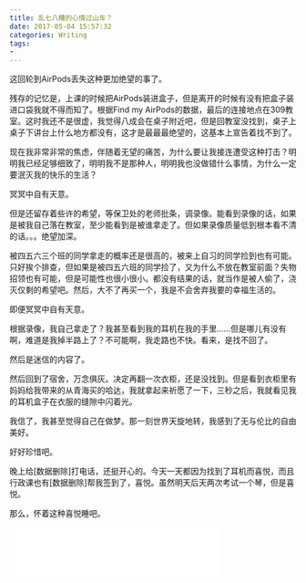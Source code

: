 ```yaml
---
title: 乱七八糟的心情过山车？
date: 2017-05-04 15:57:32
categories: Writing
tags:
- 
---
```


这回轮到AirPods丢失这种更加绝望的事了。

<!--more-->

残存的记忆是，上课的时候把AirPods装进盒子，但是离开的时候有没有把盒子装进口袋我就不得而知了。根据Find my AirPods的数据，最后的连接地点在309教室。这时我还不是很虚，我觉得八成会在桌子附近吧，但是回教室没找到，桌子上桌子下讲台上什么地方都没有，这才是最最最绝望的，这基本上宣告着找不到了。

现在我非常非常的焦虑，伴随着无望的痛苦，为什么要让我接连遭受这种打击？明明我已经足够细致了，明明我不是那种人，明明我也没做错什么事情，为什么一定要泯灭我的快乐的生活？

冥冥中自有天意。

但是还留存着些许的希望，等保卫处的老师批条，调录像。能看到录像的话，如果是被我自己落在教室，至少能看到是被谁拿走了。但如果录像质量低到根本看不清的话。。。绝望加深。

被四五六三个班的同学拿走的概率还是很高的，被来上自习的同学捡到也有可能。只好挨个排查，但如果是被四五六班的同学捡了，又为什么不放在教室前面？失物招领也有可能，但是可能性也很小很小。都没有结果的话，就当作是被人偷了，浇灭仅剩的希望吧。然后，大不了再买一个，我是不会舍弃我要的幸福生活的。

即便冥冥中自有天意。

根据录像，我自己拿走了？我甚至看到我的耳机在我的手里……但是哪儿有没有啊，难道是我掉半路上了？不可能啊，我走路也不快。看来，是找不回了。

然后是迷信的内容了。

然后回到了宿舍，万念俱灰。决定再翻一次衣柜，还是没找到。但是看到衣柜里有妈妈给我带来的从青海买的哈达，我就拿起来祈愿了一下，三秒之后，我就看见我的耳机盒子在衣服的缝隙中闪着光。

我信了，我甚至觉得自己在做梦。那一刻世界天旋地转，我感到了无与伦比的自由美好。

好好珍惜吧。

晚上给[数据删除]打电话，还挺开心的。今天一天都因为找到了耳机而喜悦，而且行政课也有[数据删除]帮我签到了，喜悦。虽然明天后天两次考试一个琴，但是喜悦。

那么，怀着这种喜悦睡吧。

<iframe frameborder="no" border="0" marginwidth="0" marginheight="0" width=370 height=86 src="//music.163.com/outchain/player?type=2&id=451701361&auto=0&height=66"></iframe>